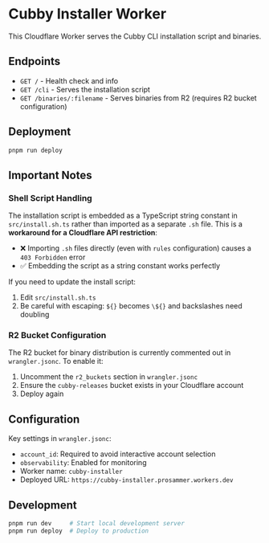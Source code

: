 # Cubby Installer Worker

This Cloudflare Worker serves the Cubby CLI installation script and binaries.

## Endpoints

- `GET /` - Health check and info
- `GET /cli` - Serves the installation script
- `GET /binaries/:filename` - Serves binaries from R2 (requires R2 bucket configuration)

## Deployment

```bash
pnpm run deploy
```

## Important Notes

### Shell Script Handling

The installation script is embedded as a TypeScript string constant in `src/install.sh.ts` rather than imported as a separate `.sh` file. This is a **workaround for a Cloudflare API restriction**:

- ❌ Importing `.sh` files directly (even with `rules` configuration) causes a `403 Forbidden` error
- ✅ Embedding the script as a string constant works perfectly

If you need to update the install script:
1. Edit `src/install.sh.ts`
2. Be careful with escaping: `${}` becomes `\${}`  and backslashes need doubling

### R2 Bucket Configuration

The R2 bucket for binary distribution is currently commented out in `wrangler.jsonc`. To enable it:

1. Uncomment the `r2_buckets` section in `wrangler.jsonc`
2. Ensure the `cubby-releases` bucket exists in your Cloudflare account
3. Deploy again

## Configuration

Key settings in `wrangler.jsonc`:
- `account_id`: Required to avoid interactive account selection
- `observability`: Enabled for monitoring
- Worker name: `cubby-installer`
- Deployed URL: `https://cubby-installer.prosammer.workers.dev`

## Development

```bash
pnpm run dev     # Start local development server
pnpm run deploy  # Deploy to production
```

